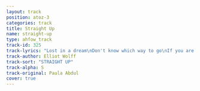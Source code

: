 ```yaml
---
layout: track
position: atoz-3
categories: track
title: Straight Up
name: straight-up
type: ahfow_track
track-id: 325
track-lyrics: "Lost in a dream\nDon't know which way to go\nIf you are all that you seem\nThen baby I'm moving way too slow\n\nI've been a fool before\nWouldn't like to get my love caught\nIn the slammin' door\nHow about some information--please\n\nStraight up now tell me\nDo you really want to love me forever oh oh oh\nOr am I caught in a hit and run\nStraight up now tell me\nIs it gonna be you and me together oh oh oh\nAre you just having fun\n\nTime's standing still\nWaiting for some small clue\nI keep getting chills\nWhen I think your love is true\n\nI've been a fool before\nWouldn't like to get my love caught\nIn the slammin' door\nHow about some information--please\n\nStraight up now tell me\nDo you really want to love me forever oh oh oh\nOr am I caught in a hit and run\nStraight up now tell me\nIs it gonna be you and me together oh oh oh\nAre you just having fun\n\nYou are so hard to read\nYou play hide and seek\nWith your true intentions\nIf you're only playing games\nI'll just have to say--bye bye bye bye bye bye bye bye bye\n\nDo do you love me\nDo do you love me\nDo do you love me\nDo do you love me\n\nI've been a fool before\nWouldn't like to get my love caught\nIn the slammin' door\nAre you more than hot for me\nOr am I a page in your history-book\nI don't mean to make demands\nBut the word and the deed go hand in hand\nHow about some information--please\n\nChorus cont.\n\nI've been a fool before\nWouldn't like to get my love caught\nIn the slammin' door\nAre you more than hot for me\nOr am I a page in your history-book\nI don't mean to make demands\nBut the word and the deed go hand in hand\nHow about some information--please\n\nChorus out"
track-author: Elliot Wolff
track-sort: "STRAIGHT UP"
track-alpha: S
track-original: Paula Abdul
cover: true
---
```

